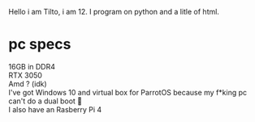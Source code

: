 Hello i am Tilto, i am 12.
I program on python and a litle of html.

# pc specs

16GB in DDR4  
RTX 3050  
Amd ? (idk)  
I've got Windows 10 and virtual box for ParrotOS because my f*king pc can't do a dual boot 🥲  
I also have an Rasberry Pi 4  
